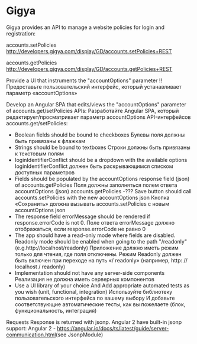 # Gigya

Gigya provides an API to manage a website policies for login and registration: 

accounts.setPolicies 
​http://developers.gigya.com/display/GD/accounts.setPolicies+REST 

accounts.getPolicies 
​http://developers.gigya.com/display/GD/accounts.getPolicies+REST 

Provide a UI that instruments the "accountOptions" parameter 
!! Предоставьте пользовательский интерфейс, 
который устанавливает параметр «accountOptions»

Develop an Angular SPA that edits/views the "​accountOptions​" parameter of accounts.get/setPolicies APIs:
Разработайте Angular SPA, который редактирует/просматривает параметр accountOptions API-интерфейсов accounts.get/setPolicies:
- Boolean fields should be bound to checkboxes 
Булевы поля должны быть привязаны к флажкам
- Strings should be bound to textboxes 
Строки должны быть привязаны к текстовым полям
- loginIdentifierConflict should be a dropdown with the available options 
loginIdentifierConflict должен быть раскрывающимся списком доступных параметров
- Fields should be populated by the accountOptions response field (json) of accounts.getPolicies 
Поля должны заполняться полем ответа accountOptions (json) accounts.getPolicies
-???  Save button should call accounts.setPolicies with the new accountOptions json 
Кнопка «Сохранить» должна вызывать accounts.setPolicies с новым accountOptions json
- The response field errorMessage should be rendered if response.errorCode is not 0. 
Поле ответа errorMessage должно отображаться, если response.errorCode не равно 0
- The app should have a read-only mode where fields are disabled. 
  Readonly mode should be enabled when going to the path "/readonly" 
(e.g. ​http://localhost/readonly​) 
Приложение должно иметь режим только для чтения, где поля отключены. 
Режим Readonly должен быть включен при переходе на путь «/ readonly» 
(например, http: // localhost / readonly)
-  Implementation should not have any server-side components 
Реализация не должна иметь серверных компонентов
- Use a UI library of your choice And Add appropriate automated tests as you wish (unit, functional, integration) 
Используйте библиотеку пользовательского интерфейса по вашему выбору И добавьте соответствующие автоматические тесты, как вы пожелаете (блок, функциональность, интеграция)

Requests Response is returned with jsonp. 
Angular 2 have built-in jsonp support:
Angular 2 - ​https://angular.io/docs/ts/latest/guide/server-communication.html​ (see JsonpModule) 

